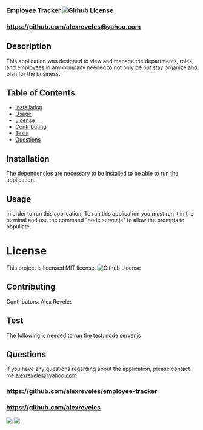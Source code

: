   ### Employee Tracker ![Github License](https://img.shields.io/badge/license-MIT-red.svg)
  ### https://github.com/alexreveles@yahoo.com
  ## Description
  This application was designed to view and manage the departments, roles, and employees in any company needed to not only be but stay organize and plan for the business.
  ##  Table of Contents
  * [Installation](#installation)
  * [Usage](#usage)
  * [License](#License)
  * [Contributing](#contributing)
  * [Tests](#Tests)
  * [Questions](#questions)
  ## Installation
  The dependencies are necessary to be installed to be able to run the application.
  ## Usage
  In order to run this application, To run this application you must run it in the terminal and use the command "node server.js" to allow the prompts to popullate.
  
  # License
  This project is  licensed MIT license.
  ![Github License](https://img.shields.io/badge/license-MIT-red.svg)
  ## Contributing
  Contributors: Alex Reveles
  ## Test
  The following is needed to run the test: node server.js
  ## Questions
  If you have any questions regarding about the application, please contact me alexreveles@yahoo.com




### 
### https://github.com/alexreveles/employee-tracker
### https://github.com/alexreveles


![](./assets/images/pic1.png)
![](./assets/images/pic2.png)


